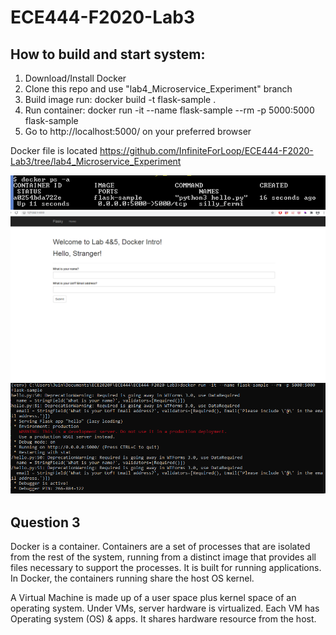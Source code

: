 # ECE444-F2020-Lab3

## How to build and start system:

1. Download/Install Docker
2. Clone this repo and use "lab4_Microservice_Experiment" branch
3. Build image run: docker build -t flask-sample .
4. Run container: docker run -it --name flask-sample --rm -p 5000:5000 flask-sample
5. Go to http://localhost:5000/ on your preferred browser


Docker file is located https://github.com/InfiniteForLoop/ECE444-F2020-Lab3/tree/lab4_Microservice_Experiment

![alt text](https://github.com/InfiniteForLoop/ECE444-F2020-Lab3/blob/lab4_Microservice_Experiment/activity_1_3.png)
![alt text](https://github.com/InfiniteForLoop/ECE444-F2020-Lab3/blob/lab4_Microservice_Experiment/activity_2_3.png)
![alt text](https://github.com/InfiniteForLoop/ECE444-F2020-Lab3/blob/lab4_Microservice_Experiment/activity_3_3.png)

## Question 3

Docker is a container. Containers are a set of processes that are isolated from the rest of the system, running from a distinct image that provides all files necessary to support the processes. It is built for running applications. In Docker, the containers running share the host OS kernel.

A Virtual Machine is made up of a user space plus kernel space of an operating system. Under VMs, server hardware is virtualized. Each VM has Operating system (OS) & apps. It shares hardware resource from the host.

